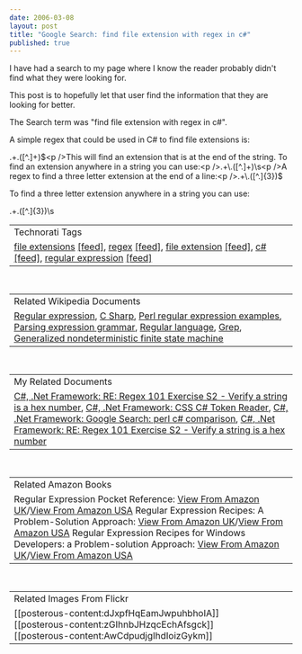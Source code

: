 ```yaml
---
date: 2006-03-08
layout: post
title: "Google Search: find file extension with regex in c#"
published: true
---
```

I have had a search to my page where I know the reader probably didn't find what they were looking for.<p />This post is to hopefully let that user find the information that they are looking for better.<p />The Search term was "find file extension with regex in c#".<p />A simple regex that could be used in C# to find file extensions is:<p />.+\.([^.]+)$<p />This will find an extension that is at the end of the string. To find an extension anywhere in a string you can use:<p />.+\.([^.]+)\s<p />A regex to find a three letter extension at the end of a line:<p />.+\.([^.]{3})$<p />To find a three letter extension anywhere in a string you can use:<p />.+\.([^.]{3})\s<p /><table class="TechnoratiHead TagHeader">
<tr><td>Technorati Tags</td></tr>
<tr class="Technorati"><td>
<a href="http://www.kinlan.co.uk/tag/file%20extensions" class="Tag" rel="tag">file extensions</a> <a href="http://feeds.technorati.com/feed/posts/tag/file%20extensions" class="Tag">[feed]</a>, <a href="http://www.kinlan.co.uk/tag/regex" class="Tag" rel="tag">regex</a> <a href="http://feeds.technorati.com/feed/posts/tag/regex" class="Tag">[feed]</a>, <a href="http://www.kinlan.co.uk/tag/file%20extension" class="Tag" rel="tag">file extension</a> <a href="http://feeds.technorati.com/feed/posts/tag/file%20extension" class="Tag">[feed]</a>, <a href="http://www.kinlan.co.uk/tag/c%23" class="Tag" rel="tag">c#</a> <a href="http://feeds.technorati.com/feed/posts/tag/c%23" class="Tag">[feed]</a>, <a href="http://www.kinlan.co.uk/tag/regular%20expression" class="Tag" rel="tag">regular expression</a> <a href="http://feeds.technorati.com/feed/posts/tag/regular%20expression" class="Tag">[feed]</a>
</td></tr>
</table><br /><table class="TechnoratiHead TagHeader">
<tr><td>Related Wikipedia Documents</td></tr>
<tr class="Technorati"><td>
<a href="http://en.wikipedia.org/wiki/Regular_expression" class="Tag" rel="tag">Regular expression</a>, <a href="http://en.wikipedia.org/wiki/C_Sharp_programming_language" class="Tag" rel="tag">C Sharp</a>, <a href="http://en.wikipedia.org/wiki/Perl_regular_expression_examples" class="Tag" rel="tag">Perl regular expression examples</a>, <a href="http://en.wikipedia.org/wiki/Parsing_expression_grammar" class="Tag" rel="tag">Parsing expression grammar</a>, <a href="http://en.wikipedia.org/wiki/Regular_language" class="Tag" rel="tag">Regular language</a>, <a href="http://en.wikipedia.org/wiki/Grep" class="Tag" rel="tag">Grep</a>, <a href="http://en.wikipedia.org/wiki/Generalized_nondeterministic_finite_state_machine" class="Tag" rel="tag">Generalized nondeterministic finite state machine</a>
</td></tr>
</table><br /><table class="TechnoratiHead TagHeader">
<tr><td>My Related Documents</td></tr>
<tr class="Technorati"><td>
<a href="http://www.kinlan.co.uk/2005/10/re-regex-101-exercise-s2-verify-string.html" class="Tag" rel="tag">C#, .Net Framework: RE: Regex 101 Exercise S2 - Verify a string is a hex number</a>, <a href="http://www.kinlan.co.uk/2006/01/css-c-token-reader.html" class="Tag" rel="tag">C#, .Net Framework: CSS C# Token Reader</a>, <a href="http://www.kinlan.co.uk/2005/11/google-search-perl-c-comparison.html" class="Tag" rel="tag">C#, .Net Framework: Google Search: perl c# comparison</a>, <a href="http://www.kinlan.co.uk/2005/11/re-regex-101-exercise-s2-verify-string.html" class="Tag" rel="tag">C#, .Net Framework: RE: Regex 101 Exercise S2 - Verify a string is a hex number</a>
</td></tr>
</table><br /><table class="TechnoratiHead TagHeader">
<tr><td>Related Amazon Books</td></tr>
<tr class="Technorati"><td>Regular Expression Pocket Reference: <a href="http://www.amazon.co.uk/exec/obidos/redirect?tag=cnetfra-21&amp;link_code=xm2&amp;camp=2025&amp;creative=165953&amp;path=http://www.amazon.co.uk/gp/redirect.html%253fASIN=059600415X%2526tag=cnetfra-21%2526lcode=xm2%2526cID=2025%2526ccmID=165953%2526location=/o/ASIN/059600415X%25253FSubscriptionId=0CM2PVF6VAHJQKW5G782" class="Tag" rel="tag">View From Amazon UK</a>/<a href="http://www.amazon.com/exec/obidos/redirect?tag=cnetfra-20&amp;link_code=xm2&amp;camp=2025&amp;creative=165953&amp;path=http://www.amazon.com/gp/redirect.html%253fASIN=059600415X%2526tag=cnetfra-20%2526lcode=xm2%2526cID=2025%2526ccmID=165953%2526location=/o/ASIN/059600415X%25253FSubscriptionId=0CM2PVF6VAHJQKW5G782" class="Tag" rel="tag">View From Amazon USA</a> Regular Expression Recipes: A Problem-Solution Approach: <a href="http://www.amazon.co.uk/exec/obidos/redirect?tag=cnetfra-21&amp;link_code=xm2&amp;camp=2025&amp;creative=165953&amp;path=http://www.amazon.co.uk/gp/redirect.html%253fASIN=159059441X%2526tag=cnetfra-21%2526lcode=xm2%2526cID=2025%2526ccmID=165953%2526location=/o/ASIN/159059441X%25253FSubscriptionId=0CM2PVF6VAHJQKW5G782" class="Tag" rel="tag">View From Amazon UK</a>/<a href="http://www.amazon.com/exec/obidos/redirect?tag=cnetfra-20&amp;link_code=xm2&amp;camp=2025&amp;creative=165953&amp;path=http://www.amazon.com/gp/redirect.html%253fASIN=159059441X%2526tag=cnetfra-20%2526lcode=xm2%2526cID=2025%2526ccmID=165953%2526location=/o/ASIN/159059441X%25253FSubscriptionId=0CM2PVF6VAHJQKW5G782" class="Tag" rel="tag">View From Amazon USA</a> Regular Expression Recipes for Windows Developers: a Problem-solution Approach: <a href="http://www.amazon.co.uk/exec/obidos/redirect?tag=cnetfra-21&amp;link_code=xm2&amp;camp=2025&amp;creative=165953&amp;path=http://www.amazon.co.uk/gp/redirect.html%253fASIN=1590594975%2526tag=cnetfra-21%2526lcode=xm2%2526cID=2025%2526ccmID=165953%2526location=/o/ASIN/1590594975%25253FSubscriptionId=0CM2PVF6VAHJQKW5G782" class="Tag" rel="tag">View From Amazon UK</a>/<a href="http://www.amazon.com/exec/obidos/redirect?tag=cnetfra-20&amp;link_code=xm2&amp;camp=2025&amp;creative=165953&amp;path=http://www.amazon.com/gp/redirect.html%253fASIN=1590594975%2526tag=cnetfra-20%2526lcode=xm2%2526cID=2025%2526ccmID=165953%2526location=/o/ASIN/1590594975%25253FSubscriptionId=0CM2PVF6VAHJQKW5G782" class="Tag" rel="tag">View From Amazon USA</a>
</td></tr>
</table><br /><table class="TechnoratiHead TagHeader">
<tr><td>Related Images From Flickr</td></tr>
<tr class="Technorati"><td>
<span style="float: left;">[[posterous-content:dJxpfHqEamJwpuhbhoIA]]</span><span style="float: left;">[[posterous-content:zGIhnbJHzqcEchAfsgck]]</span><span style="float: left;">[[posterous-content:AwCdpudjgIhdIoizGykm]]</span>
</td></tr>
</table><div class="blogger-post-footer"><img class="posterous_download_image" src="https://blogger.googleusercontent.com/tracker/8109338-114182481806557540?l=www.kinlan.co.uk%2Findex.html" height="1" alt="" width="1" /></div>

